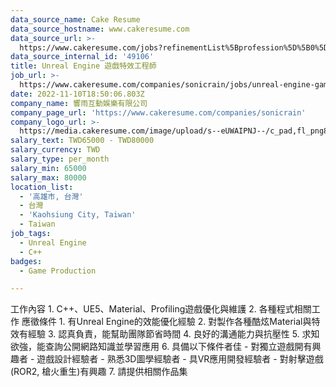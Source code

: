 ```yaml
---
data_source_name: Cake Resume
data_source_hostname: www.cakeresume.com
data_source_url: >-
  https://www.cakeresume.com/jobs?refinementList%5Bprofession%5D%5B0%5D=game-production&range%5Bsalary_range%5D%5Bmin%5D=1000000
data_source_internal_id: '49106'
title: Unreal Engine 遊戲特效工程師
job_url: >-
  https://www.cakeresume.com/companies/sonicrain/jobs/unreal-engine-game-effects-engineer
date: 2022-11-10T18:50:06.803Z
company_name: 響雨互動娛樂有限公司
company_page_url: 'https://www.cakeresume.com/companies/sonicrain'
company_logo_url: >-
  https://media.cakeresume.com/image/upload/s--eUWAIPNJ--/c_pad,fl_png8,h_200,w_200/v1665990604/lkyaecn994iyt3sjg5m7.png
salary_text: TWD65000 - TWD80000
salary_currency: TWD
salary_type: per_month
salary_min: 65000
salary_max: 80000
location_list:
  - '高雄市, 台灣'
  - 台灣
  - 'Kaohsiung City, Taiwan'
  - Taiwan
job_tags:
  - Unreal Engine
  - C++
badges:
  - Game Production

---
```


工作內容 1. C++、UE5、Material、Profiling遊戲優化與維護 2. 各種程式相關工作 應徵條件 1. 有Unreal Engine的效能優化經驗 2. 對製作各種酷炫Material與特效有經驗 3. 認真負責，能幫助團隊節省時間 4. 良好的溝通能力與抗壓性 5. 求知欲強，能查詢公開網路知識並學習應用 6. 具備以下條件者佳 - 對獨立遊戲開有興趣者 - 遊戲設計經驗者 - 熟悉3D圖學經驗者 - 具VR應用開發經驗者 - 對射擊遊戲(ROR2, 槍火重生)有興趣 7. 請提供相關作品集